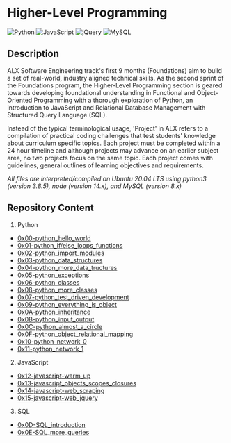 # Higher-Level Programming
![Python](https://img.shields.io/badge/python-3670A0?style=for-the-badge&logo=python&logoColor=ffdd54) ![JavaScript](https://img.shields.io/badge/javascript-%23323330.svg?style=for-the-badge&logo=javascript&logoColor=%23F7DF1E) ![jQuery](https://img.shields.io/badge/jquery-%230769AD.svg?style=for-the-badge&logo=jquery&logoColor=white) ![MySQL](https://img.shields.io/badge/mysql-4479A1.svg?style=for-the-badge&logo=mysql&logoColor=white)

## Description
ALX Software Engineering track's first 9 months (Foundations) aim to build a set of real-world, industry aligned technical skills. As the second sprint of the Foundations program, the Higher-Level Programming section is geared towards developing foundational understanding in Functional and Object-Oriented Programming with a thorough exploration of Python, an introduction to JavaScript and Relational Database Management with Structured Query Language (SQL). 

Instead of the typical terminological usage, 'Project' in ALX refers to a compilation of practical coding challenges that test students' knowledge about curriculum specific topics. Each project must be completed within a 24 hour timeline and although projects may advance on an earlier subject area, no two projects focus on the same topic. Each project comes with guidelines, general outlines of learning objectives and requirements. 

*All files are interpreted/compiled on Ubuntu 20.04 LTS using python3 (version 3.8.5), node (version 14.x), and MySQL (version 8.x)*

## Repository Content
1. Python
* [0x00-python_hello_world](https://github.com/Speck249/alx-higher_level_programming/tree/master/0x00-python-hello_world)
* [0x01-python_if/else_loops_functions](https://github.com/Speck249/alx-higher_level_programming/tree/master/0x01-python-if_else_loops_functions)
* [0x02-python_import_modules](https://github.com/Speck249/alx-higher_level_programming/tree/master/0x02-python-import_modules)
* [0x03-python_data_structures](https://github.com/Speck249/alx-higher_level_programming/tree/master/0x03-python-data_structures)
* [0x04-python_more_data_tructures](https://github.com/Speck249/alx-higher_level_programming/tree/master/0x04-python-more_data_structures)
* [0x05-python_exceptions](https://github.com/Speck249/alx-higher_level_programming/tree/master/0x05-python-exceptions)
* [0x06-python_classes](https://github.com/Speck249/alx-higher_level_programming/tree/master/0x06-python-classes)
* [0x08-python_more_classes](https://github.com/Speck249/alx-higher_level_programming/tree/master/0x08-python-more_classes)
* [0x07-python_test_driven_development](https://github.com/Speck249/alx-higher_level_programming/tree/master/0x07-python-test_driven_development)
* [0x09-python_everything_is_object](https://github.com/Speck249/alx-higher_level_programming/tree/master/0x09-python-everything_is_object)
* [0x0A-python_inheritance](https://github.com/Speck249/alx-higher_level_programming/tree/master/0x0A-python-inheritance)
* [0x0B-python_input_output](https://github.com/Speck249/alx-higher_level_programming/tree/master/0x0B-python-input_output)
* [0x0C-python_almost_a_circle](https://github.com/Speck249/alx-higher_level_programming/tree/master/0x0C-python-almost_a_circle)
* [0x0F-python_object_relational_mapping](https://github.com/Speck249/alx-higher_level_programming/tree/master/0x0F-python-object_relational_mapping)
* [0x10-python_network_0](https://github.com/Speck249/alx-higher_level_programming/tree/master/0x10-python-network_0)
* [0x11-python_network_1](https://github.com/Speck249/alx-higher_level_programming/tree/master/0x11-python-network_1)

2. JavaScript
* [0x12-javascript-warm_up](https://github.com/Speck249/alx-higher_level_programming/tree/master/0x12-javascript-warm_up)
* [0x13-javascript_objects_scopes_closures](https://github.com/Speck249/alx-higher_level_programming/tree/master/0x13-javascript_objects_scopes_closures)
* [0x14-javascript-web_scraping](https://github.com/Speck249/alx-higher_level_programming/tree/master/0x14-javascript-web_scraping)
* [0x15-javascript-web_jquery](https://github.com/Speck249/alx-higher_level_programming/tree/master/0x15-javascript-web_jquery)

3. SQL
* [0x0D-SQL_introduction](https://github.com/Speck249/alx-higher_level_programming/tree/master/0x0D-SQL_introduction)
* [0x0E-SQL_more_queries](https://github.com/Speck249/alx-higher_level_programming/tree/master/0x0E-SQL_more_queries)
